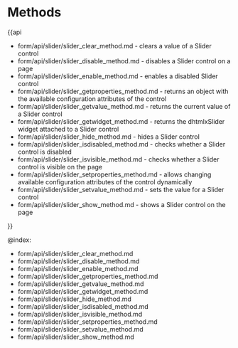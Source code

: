 Methods
==========

{{api
- form/api/slider/slider_clear_method.md - clears a value of a Slider control
- form/api/slider/slider_disable_method.md - disables a Slider control on a page
- form/api/slider/slider_enable_method.md - enables a disabled Slider control
- form/api/slider/slider_getproperties_method.md - returns an object with the available configuration attributes of the control
- form/api/slider/slider_getvalue_method.md - returns the current value of a Slider control
- form/api/slider/slider_getwidget_method.md - returns the dhtmlxSlider widget attached to a Slider control
- form/api/slider/slider_hide_method.md - hides a Slider control
- form/api/slider/slider_isdisabled_method.md - checks whether a Slider control is disabled
- form/api/slider/slider_isvisible_method.md - checks whether a Slider control is visible on the page
- form/api/slider/slider_setproperties_method.md - allows changing available configuration attributes of the control dynamically
- form/api/slider/slider_setvalue_method.md - sets the value for a Slider control
- form/api/slider/slider_show_method.md - shows a Slider control on the page

}}
    
@index:
- form/api/slider/slider_clear_method.md
- form/api/slider/slider_disable_method.md
- form/api/slider/slider_enable_method.md
- form/api/slider/slider_getproperties_method.md
- form/api/slider/slider_getvalue_method.md
- form/api/slider/slider_getwidget_method.md
- form/api/slider/slider_hide_method.md
- form/api/slider/slider_isdisabled_method.md
- form/api/slider/slider_isvisible_method.md
- form/api/slider/slider_setproperties_method.md
- form/api/slider/slider_setvalue_method.md
- form/api/slider/slider_show_method.md



